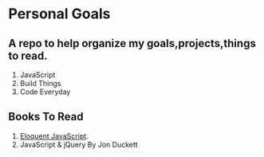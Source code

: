 # Personal Goals
## A repo to help organize my goals,projects,things to read.

1. JavaScript
2. Build Things
3. Code Everyday


## Books To Read

1. [Eloquent JavaScript](http://eloquentjavascript.net/).
2. JavaScript & jQuery By Jon Duckett








